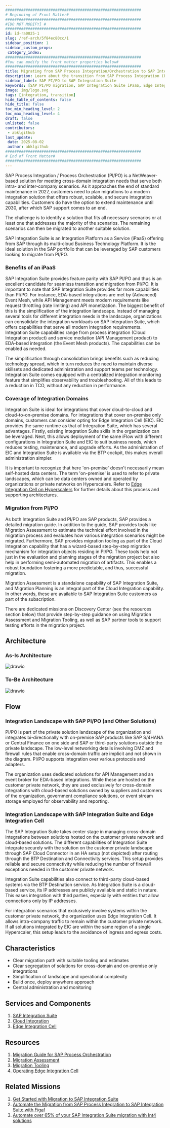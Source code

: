 ```yaml
---
############################################################
# Beginning of Front Matter#
############################################################
#[DO NOT MODIFY] #
############################################################
id: id-ra0025-1 
slug: /ref-arch/5f84ec80cc/1
sidebar_position: 1
sidebar_custom_props:
 category_index:
############################################################
#You can modify the front matter properties below#
############################################################
title: Migrating from SAP Process Integration/Orchestration to SAP Integration Suite
description: Learn about the transition from SAP Process Integration (PI) and Process Orchestration (PO) to SAP Integration Suite, an iPaaS solution for modern integration needs. Discover benefits, migration tools, architectural shifts, and strategies for simplifying integration landscapes and reducing TCO.
sidebar_label: SAP PI/PO to SAP Integration Suite
keywords: [SAP PI/PO migration, SAP Integration Suite iPaaS, Edge Integration Cell, SAP migration tools and assessment]
image: img/logo.svg
tags: [integration, transition]
hide_table_of_contents: false
hide_title: false
toc_min_heading_level: 2
toc_max_heading_level: 4
draft: false
unlisted: false
contributors:
 - abklgithub
last_update:
 date: 2025-08-02
 author: abklgithub
############################################################
# End of Front Matter#
############################################################
---
```


SAP Process Integration / Process Orchestration (PI/PO) is a NetWeaver-based solution for meeting cross-domain integration needs that serve both intra- and inter-company scenarios. As it approaches the end of standard maintenance in 2027, customers need to plan migrations to a modern integration solution that offers robust, scalable, and secure integration capabilities. Customers do have the option to extend maintenance until 2030, after which SAP support comes to an end.

The challenge is to identify a solution that fits all necessary scenarios or at least one that addresses the majority of the scenarios. The remaining scenarios can then be migrated to another suitable solution.

SAP Integration Suite is an Integration Platform as a Service (iPaaS) offering from SAP through its multi-cloud Business Technology Platform. It is the ideal solution in the SAP portfolio that can be leveraged by SAP customers looking to migrate from PI/PO.

### Benefits of an iPaaS
SAP Integration Suite provides feature parity with SAP PI/PO and thus is an excellent candidate for seamless transition and migration from PI/PO. It is important to note that SAP Integration Suite provides far more capabilities than PI/PO. For instance, EDA-based integrations are met by (Advanced) Event Mesh, while API Management meets modern requirements like request throttling (rate limiting) and API monetization. The biggest benefit of this is the simplification of the integration landscape. Instead of managing several tools for different integration needs in the landscape, organizations can consolidate the integration workloads on SAP Integration Suite, which offers capabilities that serve all modern integration requirements. Integration Suite capabilities range from process integration (Cloud Integration product) and service mediation (API Management product) to EDA-based integration (the Event Mesh products). The capabilities can be enabled as needed.

The simplification through consolidation brings benefits such as reducing technology spread, which in turn reduces the need to maintain diverse skillsets and dedicated administration and support teams per technology. Integration Suite comes equipped with a centralized integration monitoring feature that simplifies observability and troubleshooting. All of this leads to a reduction in TCO, without any reduction in performance.

### Coverage of Integration Domains
Integration Suite is ideal for integrations that cover cloud-to-cloud and cloud-to-on-premise domains. For integrations that cover on-premise only domains, customers can consider opting for Edge Integration Cell (EIC). EIC provides the same runtime as that of Integration Suite, which has several advantages. Firstly, existing Integration Suite skills in the organization can be leveraged. Next, this allows deployment of the same iFlow with different configurations in Integration Suite and EIC to suit business needs, which reduces testing, maintenance, and upgrade efforts. As the administration of EIC and Integration Suite is available via the BTP cockpit, this makes overall administration simpler.

It is important to recognize that here 'on-premise' doesn't necessarily mean self-hosted data centers. The term 'on-premise' is used to refer to private landscapes, which can be data centers owned and operated by organizations or private networks on Hyperscalers. Refer to [Edge Integration Cell on Hyperscalers](https://architecture.learning.sap.com/docs/ref-arch/263f576c90) for further details about this process and supporting architectures.

### Migration from PI/PO
As both Integration Suite and PI/PO are SAP products, SAP provides a detailed migration guide. In addition to the guide, SAP provides tools like Migration Assessment to estimate the technical effort involved in the migration process and evaluates how various integration scenarios might be migrated. Furthermore, SAP provides migration tooling as part of the Cloud Integration capability that has a wizard-based step-by-step migration mechanism for integration objects residing in PI/PO. These tools help not just in the evaluation and planning stages of the migration project but also help in performing semi-automated migration of artifacts. This enables a robust foundation fostering a more predictable, and thus, successful migration.

Migration Assessment is a standalone capability of SAP Integration Suite, and Migration Planning is an integral part of the Cloud Integration capability. In other words, these are available to SAP Integration Suite customers as part of the subscription.

There are dedicated missions on Discovery Center (see the resources section below) that provide step-by-step guidance on using Migration Assessment and Migration Tooling, as well as SAP partner tools to support testing efforts in the migration project.

## Architecture

### As-Is Architecture
![drawio](drawio/sap_architecture_center_is_eic_pre.drawio)

### To-Be Architecture
![drawio](drawio/sap_architecture_center_is_eic_post.drawio)

## Flow

### Integration Landscape with SAP PI/PO (and Other Solutions)

PI/PO is part of the private solution landscape of the organization and integrates bi-directionally with on-premise SAP products like SAP S/4HANA or Central Finance on one side and SAP or third-party solutions  outside the private landscape. The low-level networking details involving DMZ and firewall rules that enable cross-domain traffic are implicit and not shown in the diagram. PI/PO supports integration over various protocols and adapters.

The organization uses dedicated solutions for API Management and an event broker for EDA-based integrations. While these are hosted on the customer private network, they are used exclusively for cross-domain integrations with cloud-based solutions owned by suppliers and customers of the organization, government compliance solutions, or event stream storage employed for observability and reporting.

### Integration Landscape with SAP Integration Suite and Edge Integration Cell

The SAP Integration Suite takes center stage in managing cross-domain integrations between solutions hosted on the customer private network and cloud-based solutions. The different capabilities of Integration Suite integrate securely with the solution on the customer private landscape through SAP Cloud Connector in an HA setup (not depicted) after routing through the BTP Destination and Connectivity services. This setup provides reliable and secure connectivity while reducing the number of firewall exceptions needed in the customer private network.

Integration Suite capabilities also connect to third-party cloud-based systems via the BTP Destination service. As Integration Suite is a cloud-based service, its IP addresses are publicly available and static in nature. This eases integration with third parties, especially with entities that allow connections only by IP addresses.

For integration scenarios that exclusively involve systems within the customer private network, the organization uses Edge Integration Cell. It allows intra-company traffic to remain within the customer private network. If all solutions integrated by EIC are within the same region of a single Hyperscaler, this setup leads to the avoidance of ingress and egress costs.

## Characteristics

- Clear migration path with suitable tooling and estimates
- Clear segregation of solutions for cross-domain and on-premise only integrations
- Simplification of landscape and operational complexity
- Build once, deploy anywhere approach
- Central administration and monitoring

## Services and Components

1. [SAP Integration Suite](https://discovery-center.cloud.sap/serviceCatalog/integration-suite?]region=all)
2. [Cloud Integration](https://help.sap.com/viewer/368c481cd6954bdfa5d0435479fd4eaf/Cloud/en-US/9af2f05c7eb04457aee5906fd8553e00.html)
3. [Edge Integration Cell](https://help.sap.com/docs/integration-suite/sap-integration-suite/what-is-sap-integration-suite-edge-integration-cell)

## Resources

1. [Migration Guide for SAP Process Orchestration](https://help.sap.com/docs/migration-guide-po/migration-guide-for-sap-process-orchestration/migration-guide-sap-process-orchestration)
2. [Migration Assessment](https://help.sap.com/docs/integration-suite/sap-integration-suite/migration-assessment)
3. [Migration Tooling](https://help.sap.com/docs/integration-suite/sap-integration-suite/migration-tooling)
4. [Operating Edge Integration Cell](https://help.sap.com/docs/integration-suite/sap-integration-suite/operating-edge-integration-cell)

## Related Missions

1. [Get Started with Migration to SAP Integration Suite](https://discovery-center.cloud.sap/missiondetail/4408/4694/)
2. [Automate the Migration from SAP Process Integration to SAP Integration Suite with Figaf](https://discovery-center.cloud.sap/missiondetail/3717/3760/)
3. [Automate over 65% of your SAP Integration Suite migration with Int4 solutions](https://discovery-center.cloud.sap/missiondetail/4196/4449/)